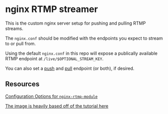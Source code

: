 # nginx RTMP streamer

This is the custom nginx server setup for pushing and pulling RTMP streams.

The `nginx.conf` should be modified with the endpoints you expect to stream to or pull from.

Using the default `nginx.conf` in this repo will expose a publically available RTMP endpoint at `/live/$OPTIONAL_STREAM_KEY`.

You can also set a [push](https://github.com/arut/nginx-rtmp-module/wiki/Directives#push) and [pull](https://github.com/arut/nginx-rtmp-module/wiki/Directives#pull) endpoint (or both), if desired.

## Resources

[Configuration Options for `nginx-rtmp-module`](https://github.com/arut/nginx-rtmp-module/wiki/Directives)

[The image is heavily based off of the tutorial here](https://obsproject.com/forum/resources/how-to-set-up-your-own-private-rtmp-server-using-nginx.50/)
